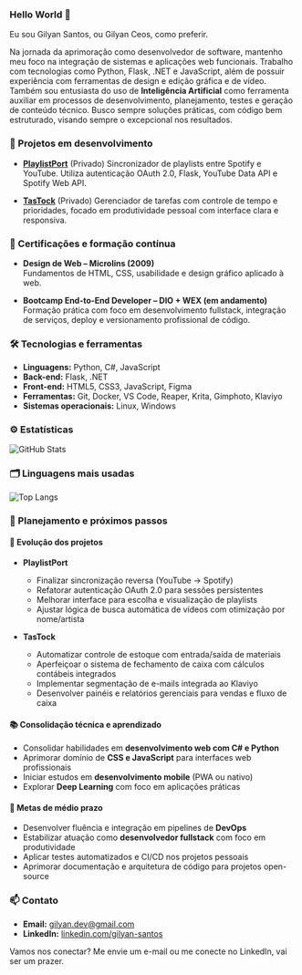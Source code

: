 ### Hello World 👋

  Eu sou Gilyan Santos, ou Gilyan Ceos, como preferir.

  Na jornada da aprimoração como desenvolvedor de software, mantenho meu foco na integração de sistemas e aplicações web funcionais. Trabalho com tecnologias como Python, Flask, .NET e JavaScript, além de possuir experiência com ferramentas de design e edição gráfica e de vídeo. Também sou entusiasta do uso de **Inteligência Artificial** como ferramenta auxiliar em processos de desenvolvimento, planejamento, testes e geração de conteúdo técnico.
  Busco sempre soluções práticas, com código bem estruturado, visando sempre o excepcional nos resultados.


### 🚧 Projetos em desenvolvimento

- **[PlaylistPort](https://github.com/GilyanCeos/repo-playlistport-v0)**  (Privado)
    Sincronizador de playlists entre Spotify e YouTube. Utiliza autenticação OAuth 2.0, Flask, YouTube Data API e Spotify Web API.

- **[TasTock](https://github.com/GilyanCeos/TasTock)**  (Privado)
    Gerenciador de tarefas com controle de tempo e prioridades, focado em produtividade pessoal com interface clara e responsiva.
  

### 🧾 Certificações e formação contínua

  - **Design de Web – Microlins (2009)**  
    Fundamentos de HTML, CSS, usabilidade e design gráfico aplicado à web.

  - **Bootcamp End-to-End Developer – DIO + WEX (em andamento)**  
    Formação prática com foco em desenvolvimento fullstack, integração de serviços, deploy e versionamento profissional de código.


### 🛠️ Tecnologias e ferramentas

  - **Linguagens:** Python, C#, JavaScript  
  - **Back-end:** Flask, .NET  
  - **Front-end:** HTML5, CSS3, JavaScript, Figma  
  - **Ferramentas:** Git, Docker, VS Code, Reaper, Krita, Gimphoto, Klaviyo  
  - **Sistemas operacionais:** Linux, Windows


### ⚙️ Estatísticas

  ![GitHub Stats](https://github-readme-stats.vercel.app/api?username=GilyanCeos&show_icons=true&theme=github_dark)

### 🗂️ Linguagens mais usadas

  ![Top Langs](https://github-readme-stats.vercel.app/api/top-langs/?username=GilyanCeos&layout=compact&theme=github_dark)

### 📌 Planejamento e próximos passos

#### 🔄 Evolução dos projetos

- **PlaylistPort**  
  - Finalizar sincronização reversa (YouTube → Spotify)  
  - Refatorar autenticação OAuth 2.0 para sessões persistentes  
  - Melhorar interface para escolha e visualização de playlists  
  - Ajustar lógica de busca automática de vídeos com otimização por nome/artista

- **TasTock**  
  - Automatizar controle de estoque com entrada/saída de materiais  
  - Aperfeiçoar o sistema de fechamento de caixa com cálculos contábeis integrados  
  - Implementar segmentação de e-mails integrada ao Klaviyo  
  - Desenvolver painéis e relatórios gerenciais para vendas e fluxo de caixa

#### 📚 Consolidação técnica e aprendizado

  - Consolidar habilidades em **desenvolvimento web com C# e Python**  
  - Aprimorar domínio de **CSS e JavaScript** para interfaces web profissionais  
  - Iniciar estudos em **desenvolvimento mobile** (PWA ou nativo)  
  - Explorar **Deep Learning** com foco em aplicações práticas  

#### 🔧 Metas de médio prazo

  - Desenvolver fluência e integração em pipelines de **DevOps**  
  - Estabilizar atuação como **desenvolvedor fullstack** com foco em produtividade  
  - Aplicar testes automatizados e CI/CD nos projetos pessoais  
  - Aprimorar documentação e arquitetura de código para projetos open-source


### 📫 Contato

  - **Email:** gilyan.dev@gmail.com  
  - **LinkedIn:** [linkedin.com/gilyan-santos](https://www.linkedin.com/in/gilyan-santos-b166811b4)  

Vamos nos conectar? Me envie um e-mail ou me conecte no LinkedIn, vai ser um prazer.
